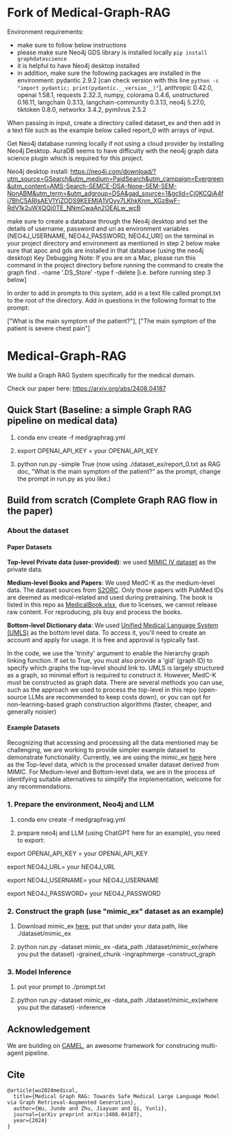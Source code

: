 # Fork of Medical-Graph-RAG

Environment requirements:

* make sure to follow below instructions
* please make sure Neo4j GDS library is installed locally `pip install graphdatascience`
* it is helpful to have Neo4j desktop installed
* in addition, make sure the following packages are installed in the environment:
pydantic 2.9.2 [can check version with this line `python -c "import pydantic; print(pydantic.__version__)"`],
anthropic 0.42.0,
openai 1.58.1,
requests 2.32.3,
numpy,
colorama 0.4.6,
unstructured 0.16.11,
langchain 0.3.13,
langchain-community 0.3.13,
neo4j 5.27.0,
tiktoken 0.8.0,
networkx 3.4.2,
pymilvus 2.5.2

When passing in input, create a directory called dataset_ex and then add in a text file such as the example below called report_0 with arrays of input.

Get Neo4j database running locally if not using a cloud provider by installing Neo4j Desktop. AuraDB seems to have difficulty with the neo4j graph data science plugin which is required for this project.

Neo4j desktop install: https://neo4j.com/download/?utm_source=GSearch&utm_medium=PaidSearch&utm_campaign=Evergreen&utm_content=AMS-Search-SEMCE-DSA-None-SEM-SEM-NonABM&utm_term=&utm_adgroup=DSA&gad_source=1&gclid=Cj0KCQiA4fi7BhC5ARIsAEV1YiZODS9KEEMlA1VOvy7LKhkKnm_XGz8wF-RdV1k2uWXQQj0TE_NNmCwaAn2OEALw_wcB

make sure to create a database through the Neo4j desktop and set the details of username, password and uri as environment variables [NEO4J_USERNAME, NEO4J_PASSWORD, NEO4J_URI] on the terminal in your project directory and environment as mentioned in step 2 below
make sure that apoc and gds are installed in that database (using the neo4j desktop)
Key Debugging Note: If you are on a Mac, please run this command in the project directory before running the command to create the graph find . -name '.DS_Store' -type f -delete [i.e. before running step 3 below]

In order to add in prompts to this system, add in a text file called prompt.txt to the root of the directory. Add in questions in the following format to the prompt:

["What is the main symptom of the patient?"], ["The main symptom of the patient is severe chest pain"]

# Medical-Graph-RAG
We build a Graph RAG System specifically for the medical domain.

Check our paper here: https://arxiv.org/abs/2408.04187

## Quick Start (Baseline: a simple Graph RAG pipeline on medical data)
1. conda env create -f medgraphrag.yml

2. export OPENAI_API_KEY = your OPENAI_API_KEY

3. python run.py -simple True (now using ./dataset_ex/report_0.txt as RAG doc, "What is the main symptom of the patient?" as the prompt, change the prompt in run.py as you like.)

## Build from scratch (Complete Graph RAG flow in the paper)

### About the dataset
#### Paper Datasets
**Top-level Private data (user-provided)**: we used [MIMIC IV dataset](https://physionet.org/content/mimiciv/3.0/) as the private data.

**Medium-level Books and Papers**: We used MedC-K as the medium-level data. The dataset sources from [S2ORC](https://github.com/allenai/s2orc). Only those papers with PubMed IDs are deemed as medical-related and used during pretraining. The book is listed in this repo as [MedicalBook.xlsx](https://github.com/MedicineToken/Medical-Graph-RAG/blob/main/MedicalBook.xlsx), due to licenses, we cannot release raw content. For reproducing, pls buy and process the books.

**Bottom-level Dictionary data**: We used [Unified Medical Language System (UMLS)](https://www.nlm.nih.gov/research/umls/index.html) as the bottom level data. To access it, you'll need to create an account and apply for usage. It is free and approval is typically fast.

In the code, we use the 'trinity' argument to enable the hierarchy graph linking function. If set to True, you must also provide a 'gid' (graph ID) to specify which graphs the top-level should link to. UMLS is largely structured as a graph, so minimal effort is required to construct it. However, MedC-K must be constructed as graph data. There are several methods you can use, such as the approach we used to process the top-level in this repo (open-source LLMs are recommended to keep costs down), or you can opt for non-learning-based graph construction algorithms (faster, cheaper, and generally noisier)

#### Example Datasets
Recognizing that accessing and processing all the data mentioned may be challenging, we are working to provide simpler example dataset to demonstrate functionality. Currently, we are using the mimic_ex [here](https://huggingface.co/datasets/Morson/mimic_ex) here as the Top-level data, which is the processed smaller dataset derived from MIMIC. For Medium-level and Bottom-level data, we are in the process of identifying suitable alternatives to simplify the implementation, welcome for any recommendations.

### 1. Prepare the environment, Neo4j and LLM
1. conda env create -f medgraphrag.yml


2. prepare neo4j and LLM (using ChatGPT here for an example), you need to export:

export OPENAI_API_KEY = your OPENAI_API_KEY

export NEO4J_URL= your NEO4J_URL

export NEO4J_USERNAME= your NEO4J_USERNAME

export NEO4J_PASSWORD= your NEO4J_PASSWORD

### 2. Construct the graph (use "mimic_ex" dataset as an example)
1. Download mimic_ex [here](https://huggingface.co/datasets/Morson/mimic_ex), put that under your data path, like ./dataset/mimic_ex

2. python run.py -dataset mimic_ex -data_path ./dataset/mimic_ex(where you put the dataset) -grained_chunk -ingraphmerge -construct_graph

### 3. Model Inference
1. put your prompt to ./prompt.txt

2. python run.py -dataset mimic_ex -data_path ./dataset/mimic_ex(where you put the dataset) -inference

## Acknowledgement
We are building on [CAMEL](https://github.com/camel-ai/camel), an awesome framework for construcing multi-agent pipeline.

## Cite
~~~
@article{wu2024medical,
  title={Medical Graph RAG: Towards Safe Medical Large Language Model via Graph Retrieval-Augmented Generation},
  author={Wu, Junde and Zhu, Jiayuan and Qi, Yunli},
  journal={arXiv preprint arXiv:2408.04187},
  year={2024}
}
~~~
